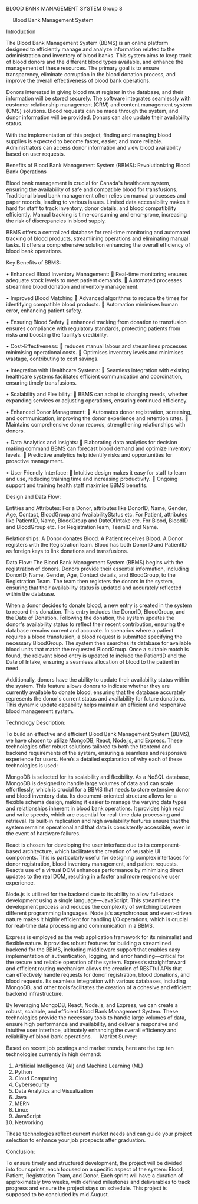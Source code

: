  
BLOOD BANK MANAGEMENT SYSTEM
Group 8
 
 
Blood Bank Management System

Introduction

The Blood Bank Management System (BBMS) is an online platform designed to efficiently manage and analyze information related to the administration and inventory of blood banks. This system aims to keep track of blood donors and the different blood types available, and enhance the management of these resources. The primary goal is to ensure transparency, eliminate corruption in the blood donation process, and improve the overall effectiveness of blood bank operations.

Donors interested in giving blood must register in the database, and their information will be stored securely. The software integrates seamlessly with customer relationship management (CRM) and content management system (CMS) solutions. Blood requests can be made through the system, and donor information will be provided. Donors can also update their availability status.

With the implementation of this project, finding and managing blood supplies is expected to become faster, easier, and more reliable. Administrators can access donor information and view blood availability based on user requests.

Benefits of Blood Bank Management System (BBMS): Revolutionizing Blood Bank Operations

Blood bank management is crucial for Canada's healthcare system, ensuring the availability of safe and compatible blood for transfusions. Traditional blood bank management often relies on manual processes and paper records, leading to various issues. Limited data accessibility makes it hard for staff to track inventory, donor details, and blood compatibility efficiently. Manual tracking is time-consuming and error-prone, increasing the risk of discrepancies in blood supply.

BBMS offers a centralized database for real-time monitoring and automated tracking of blood products, streamlining operations and eliminating manual tasks. It offers a comprehensive solution enhancing the overall efficiency of blood bank operations.

Key Benefits of BBMS:

•	Enhanced Blood Inventory Management: 
	Real-time monitoring ensures adequate stock levels to meet patient demands.
	Automated processes streamline blood donation and inventory management.

•	Improved Blood Matching
	Advanced algorithms to reduce the times for identifying compatible blood products.
	Automation minimises human error, enhancing patient safety.

•	Ensuring Blood Safety
	enhanced tracking from donation to transfusion ensures compliance with regulatory standards, protecting patients from risks and boosting the facility’s credibility.

•	Cost-Effectiveness:
	 reduces manual labour and streamlines processes minimising operational costs.
	Optimises inventory levels and minimises wastage, contributing to cost savings.

•	Integration with Healthcare Systems:
	Seamless integration with existing healthcare systems facilitates efficient communication and coordination, ensuring timely transfusions.

•	Scalability and Flexibility:
	BBMS can adapt to changing needs, whether expanding services or adjusting operations, ensuring continued efficiency.

•	Enhanced Donor Management:
	Automates donor registration, screening, and communication, improving the  donor experience and retention rates.
	Maintains comprehensive donor records, strengthening relationships with donors.

•	Data Analytics and Insights:
	Elaborating data analytics for decision making command BBMS can forecast blood demand and optimize inventory levels.
	Predictive analytics help identify risks and opportunities for proactive management.

•	User Friendly Interface:
	Intuitive design makes it easy for staff to learn and use, reducing training time and increasing productivity.
	Ongoing support and training health staff maximise BBMS benefits.

Design and Data Flow:

Entities and Attributes: For a Donor, attributes like DonorID, Name, Gender, Age, Contact, BloodGroup and AvailabilityStatus etc. For Patient, attributes like PatientID, Name, BloodGroup and DateOfIntake etc. For Blood, BloodID and BloodGroup etc. For RegistrationTeam, TeamID and Name.

Relationships: A Donor donates Blood. A Patient receives Blood. A Donor registers with the RegistrationTeam. Blood has both DonorID and PatientID as foreign keys to link donations and transfusions.

Data Flow: The Blood Bank Management System (BBMS) begins with the registration of donors. Donors provide their essential information, including DonorID, Name, Gender, Age, Contact details, and BloodGroup, to the Registration Team. The team then registers the donors in the system, ensuring that their availability status is updated and accurately reflected within the database.

When a donor decides to donate blood, a new entry is created in the system to record this donation. This entry includes the DonorID, BloodGroup, and the Date of Donation. Following the donation, the system updates the donor's availability status to reflect their recent contribution, ensuring the database remains current and accurate.
In scenarios where a patient requires a blood transfusion, a blood request is submitted specifying the necessary BloodGroup. The system then searches its database for available blood units that match the requested BloodGroup. Once a suitable match is found, the relevant blood entry is updated to include the PatientID and the Date of Intake, ensuring a seamless allocation of blood to the patient in need.

 

Additionally, donors have the ability to update their availability status within the system. This feature allows donors to indicate whether they are currently available to donate blood, ensuring that the database accurately represents the donor's current status and availability for future donations. This dynamic update capability helps maintain an efficient and responsive blood management system.



Technology Description:

To build an effective and efficient Blood Bank Management System (BBMS), we have chosen to utilize MongoDB, React, Node.js, and Express. These technologies offer robust solutions tailored to both the frontend and backend requirements of the system, ensuring a seamless and responsive experience for users. Here’s a detailed explanation of why each of these technologies is used:

MongoDB is selected for its scalability and flexibility. As a NoSQL database, MongoDB is designed to handle large volumes of data and can scale effortlessly, which is crucial for a BBMS that needs to store extensive donor and blood inventory data. Its document-oriented structure allows for a flexible schema design, making it easier to manage the varying data types and relationships inherent in blood bank operations. It provides high read and write speeds, which are essential for real-time data processing and retrieval. Its built-in replication and high availability features ensure that the system remains operational and that data is consistently accessible, even in the event of hardware failures.

React is chosen for developing the user interface due to its component-based architecture, which facilitates the creation of reusable UI components. This is particularly useful for designing complex interfaces for donor registration, blood inventory management, and patient requests. React’s use of a virtual DOM enhances performance by minimizing direct updates to the real DOM, resulting in a faster and more responsive user experience.

Node.js is utilized for the backend due to its ability to allow full-stack development using a single language—JavaScript. This streamlines the development process and reduces the complexity of switching between different programming languages. Node.js’s asynchronous and event-driven nature makes it highly efficient for handling I/O operations, which is crucial for real-time data processing and communication in a BBMS.

Express is employed as the web application framework for its minimalist and flexible nature. It provides robust features for building a streamlined backend for the BBMS, including middleware support that enables easy implementation of authentication, logging, and error handling—critical for the secure and reliable operation of the system. Express’s straightforward and efficient routing mechanism allows the creation of RESTful APIs that can effectively handle requests for donor registration, blood donations, and blood requests. Its seamless integration with various databases, including MongoDB, and other tools facilitates the creation of a cohesive and efficient backend infrastructure.

By leveraging MongoDB, React, Node.js, and Express, we can create a robust, scalable, and efficient Blood Bank Management System. These technologies provide the necessary tools to handle large volumes of data, ensure high performance and availability, and deliver a responsive and intuitive user interface, ultimately enhancing the overall efficiency and reliability of blood bank operations.
 
Market Survey:

Based on recent job postings and market trends, here are the top ten technologies currently in high demand:

1.	Artificial Intelligence (AI) and Machine Learning (ML)
2.	Python
3.	Cloud Computing
4.	Cybersecurity
5.	Data Analytics and Visualization
6.	Java
7.	MERN 
8.	Linux
9.	JavaScript
10.	Networking

These technologies reflect current market needs and can guide your project selection to enhance your job prospects after graduation.

Conclusion:

To ensure timely and structured development, the project will be divided into four sprints, each focused on a specific aspect of the system: Blood, Patient, Registration Team, and Donor. Each sprint will have a duration of approximately two weeks, with defined milestones and deliverables to track progress and ensure the project stays on schedule. This project is supposed to be concluded by mid August.




